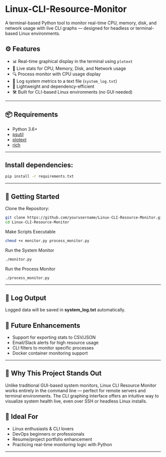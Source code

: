 # Linux-CLI-Resource-Monitor
A terminal-based Python tool to monitor real-time CPU, memory, disk, and network usage with live CLI graphs — designed for headless or terminal-based Linux environments.

## ⚙️ Features

- 📊 Real-time graphical display in the terminal using `plotext`
- 🧠 Live stats for CPU, Memory, Disk, and Network usage
- 🔍 Process monitor with CPU usage display
- 📜 Log system metrics to a text file (`system_log.txt`)
- 🧰 Lightweight and dependency-efficient
- 🛠️ Built for CLI-based Linux environments (no GUI needed)
---
## 📦 Requirements

- Python 3.6+
- [psutil](https://pypi.org/project/psutil/)
- [plotext](https://pypi.org/project/plotext/)
- [rich](https://pypi.org/project/rich/)
---
## Install dependencies:
```bash
pip install -r requirements.txt
```
---
## 🚀 Getting Started
Clone the Repository:

```bash
git clone https://github.com/yourusername/Linux-CLI-Resource-Monitor.git
cd Linux-CLI-Resource-Monitor
```
Make Scripts Executable

```bash
chmod +x monitor.py process_monitor.py
```
Run the System Monitor
```bash
./monitor.py
```
Run the Process Monitor
```bash
./process_monitor.py
```
---
## 📝 Log Output
Logged data will be saved in **system_log.txt** automatically.

## 🔮 Future Enhancements
- Support for exporting stats to CSV/JSON
- Email/Slack alerts for high resource usage
- CLI filters to monitor specific processes
- Docker container monitoring support
---
## 📌 Why This Project Stands Out
Unlike traditional GUI-based system monitors, Linux CLI Resource Monitor works entirely in the command line — perfect for remote servers and terminal environments. The CLI graphing interface offers an intuitive way to visualize system health live, even over SSH or headless Linux installs.

## 🧠 Ideal For
- Linux enthusiasts & CLI lovers
- DevOps beginners or professionals
- Resume/project portfolio enhancement
- Practicing real-time monitoring logic with Python
---
